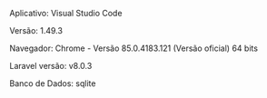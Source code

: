 Aplicativo: Visual Studio Code

Versão: 1.49.3

Navegador: Chrome - Versão 85.0.4183.121 (Versão oficial) 64 bits

Laravel versão: v8.0.3

Banco de Dados: sqlite